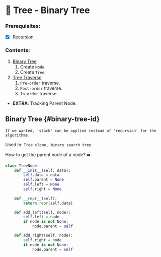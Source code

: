 # 🌳 Tree - Binary Tree

### Prerequisites:

* [X]  [Recursion](../(4)%20Recursion)

### Contents:

1. [Binary Tree](#binary-tree-binary-tree-id)
   1. Create `Node`.
   2. Create `Tree`.
2. [Tree Traverse]()
   1. `Pre-order` traverse.
   2. `Post-order` traverse.
   3. `In-order` traverse.

* **EXTRA**: Tracking Parent Node.

## Binary Tree {#binary-tree-id}

`If we wanted, 'stack' can be applied instead of 'recursion' for the algorithms.`

Used In: `Tree clone, binary search tree`

How to get the parent node of a node?
➡️

```python
class TreeNode:
    def __init__(self, data):
        self.data = data
        self.parent = None
        self.left = None
        self.right = None
  
    def __repr__(self):
        return repr(self.data)

    def add_left(self, node):
        self.left = node
        if node is not None:
            node.parent = self

    def add_right(self, node):
        self.right = node
        if node is not None:
            node.parent = self
```
